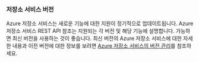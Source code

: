 ### <a name="storage-service-versions"></a>저장소 서비스 버전
Azure 저장소 서비스는 새로운 기능에 대한 지원이 정기적으로 업데이트됩니다. Azure 저장소 서비스 REST API 참조는 지원되는 각 버전 및 해당 기능에 설명합니다. 가능하면 최신 버전을 사용하는 것이 좋습니다. 최신 버전의 Azure 저장소 서비스에 대한 자세한 내용과 이전 버전에 대한 정보를 보려면 [Azure 저장소 서비스의 버전 관리](https://msdn.microsoft.com/library/azure/dd894041.aspx)를 참조하세요.  

